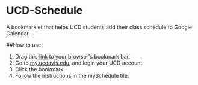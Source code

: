 # UCD-Schedule
A bookmarklet that helps UCD students add their class schedule to Google Calendar.

##How to use  
1. Drag this [link](#bookmarklet) to your browser's bookmark bar.
2. Go to [my.ucdavis.edu](my.ucdavis.edu), and login your UCD account.
3. Click the bookmark.
4. Follow the instructions in the mySchedule tile.

<a href="javascript:(    function(){        if(~window.location.href.indexOf('my.ucdavis.edu')) {            var f  = document.createElement('script');            f.src= 'https://cdnjs.cloudflare.com/ajax/libs/moment.js/2.10.6/moment.min.js';            document.body.appendChild(f);                        var g = document.createElement('script');            g.src = 'https://ucdxili7.azurewebsites.net/schedule.js';            document.body.appendChild(g);        } else {            window.alert('Please only use this bookmarklet in myucdavis HOME page. Please also have your UCD account logged in.');        }    })();" name="bookmarklet"></a>
